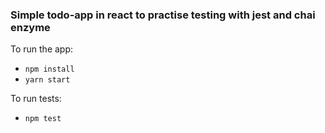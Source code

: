 ### Simple todo-app in react to practise testing with jest and chai enzyme

To run the app:

- `npm install`
- `yarn start`

To run tests:

- `npm test`

